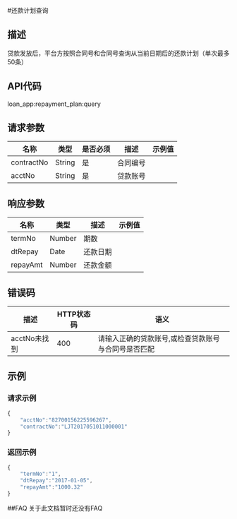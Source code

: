 #还款计划查询
## 描述
贷款发放后，平台方按照合同号和合同号查询从当前日期后的还款计划（单次最多50条）
## API代码
loan\_app:repayment\_plan:query

## 请求参数
| 名称 | 类型 | 是否必须 | 描述 | 示例值 |
| --- | --- | --- | --- | --- |
| contractNo | String | 是 | 合同编号 |  |
| acctNo | String | 是 | 贷款账号 |  |

## 响应参数
| 名称 | 类型 | 描述 |示例值 |
| --- | --- | --- | --- |
| termNo | Number | 期数 | |  |
| dtRepay | Date | 还款日期 |  |
| repayAmt | Number | 还款金额 | |  |

## 错误码
| 描述 | HTTP状态码 | 语义 |
| --- | --- | --- | 
| acctNo未找到 | 400 | 请输入正确的贷款账号,或检查贷款账号与合同号是否匹配 |

## 示例
### 请求示例
```javascript
{
    "acctNo":"82700156225596267",
    "contractNo":"LJT2017051011000001"
}
```
### 返回示例
```javascript
{
    "termNo":"1",
    "dtRepay":"2017-01-05",
    "repayAmt":"1000.32"
}
```
##FAQ
关于此文档暂时还没有FAQ